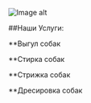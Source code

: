 ![Image alt](https://besplatka.ua/aws/76/07/59/20/ezhednevnye-vyplaty-vygul-sobak-photo-c895.jpeg)

##Наши Услуги:

**Выгул собак

**Стирка собак

**Стрижка собак

**Дресировка собак
